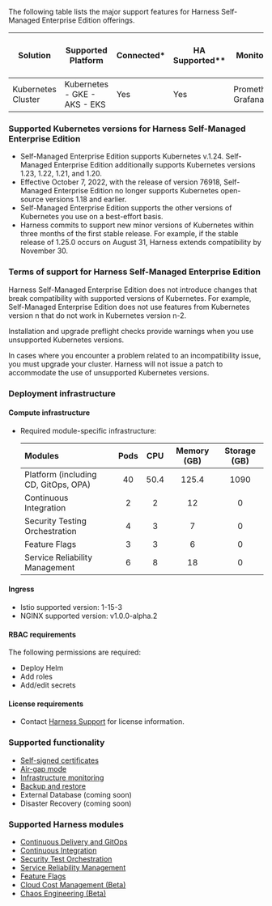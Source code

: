 The following table lists the major support features for Harness Self-Managed Enterprise Edition offerings.

| Solution                                                          | Supported Platform           | Connected\* | HA Supported\*\* | Monitoring          | Disaster Recovery | Auto Restart | Features Under Controlled Release |
| ----------------------------------------------------------------- | ---------------------------- | ----------- | ---------------- | ------------------- | ----------------- | ------------ | --------------------------------- |
| Kubernetes Cluster                   | Kubernetes - GKE - AKS - EKS | Yes         | Yes              | Prometheus, Grafana | Supported         | Supported    |                                   |

### Supported Kubernetes versions for Harness Self-Managed Enterprise Edition

* Self-Managed Enterprise Edition supports Kubernetes v.1.24. Self-Managed Enterprise Edition additionally supports Kubernetes versions 1.23, 1.22, 1.21, and 1.20.
* Effective October 7, 2022, with the release of version 76918, Self-Managed Enterprise Edition no longer supports Kubernetes open-source versions 1.18 and earlier.
* Self-Managed Enterprise Edition supports the other versions of Kubernetes you use on a best-effort basis.
* Harness commits to support new minor versions of Kubernetes within three months of the first stable release. For example, if the stable release of 1.25.0 occurs on August 31, Harness extends compatibility by November 30.

### Terms of support for Harness Self-Managed Enterprise Edition

Harness Self-Managed Enterprise Edition does not introduce changes that break compatibility with supported versions of Kubernetes. For example, Self-Managed Enterprise Edition does not use features from Kubernetes version n that do not work in Kubernetes version n-2.

Installation and upgrade preflight checks provide warnings when you use unsupported Kubernetes versions.

In cases where you encounter a problem related to an incompatibility issue, you must upgrade your cluster. Harness will not issue a patch to accommodate the use of unsupported Kubernetes versions.

### Deployment infrastructure

#### Compute infrastructure 
* Required module-specific infrastructure:

   | **Modules** | **Pods** | **CPU** | **Memory (GB)** | **Storage (GB)** |
   | :-- | :--: | :--: | :--: | :--: |
   | Platform (including CD, GitOps, OPA) | 40 | 50.4 | 125.4 | 1090 |
   | Continuous Integration | 2 | 2 | 12 | 0 |
   | Security Testing Orchestration | 4 | 3| 7 | 0 |
   | Feature Flags | 3 | 3 | 6 | 0 |
   | Service Reliability Management | 6 | 8 | 18 | 0 |

#### Ingress
* Istio supported version: 1-15-3
* NGINX supported version: v1.0.0-alpha.2

#### RBAC requirements

The following permissions are required:
* Deploy Helm
* Add roles
* Add/edit secrets

#### License requirements
* Contact [Harness Support](mailto:support@harness.io) for license information.

### Supported functionality
* [Self-signed certificates](https://developer.harness.io/docs/self-managed-enterprise-edition/self-managed-helm-based-install/how-to-use-self-signed-certificates-with-self-managed/)
* [Air-gap mode](https://developer.harness.io/docs/self-managed-enterprise-edition/self-managed-helm-based-install/install-in-an-air-gapped-environment/)
* [Infrastructure monitoring](https://developer.harness.io/docs/self-managed-enterprise-edition/monitor-self-managed-enterprise-edition/monitor-harness-on-prem/)
* [Backup and restore](https://developer.harness.io/docs/self-managed-enterprise-edition/back-up-and-recover/back-up-and-restore-helm/)
* External Database (coming soon)
* Disaster Recovery (coming soon)

### Supported Harness modules

* [Continuous Delivery and GitOps](https://developer.harness.io/docs/continuous-delivery/)
* [Continuous Integration](https://developer.harness.io/docs/continuous-integration/)
* [Security Test Orchestration](https://developer.harness.io/docs/security-testing-orchestration/)
* [Service Reliability Management](https://developer.harness.io/docs/service-reliability-management/)
* [Feature Flags](https://developer.harness.io/docs/feature-flags/)
* [Cloud Cost Management (Beta)](https://developer.harness.io/docs/cloud-cost-management/)
* [Chaos Engineering (Beta)](https://developer.harness.io/docs/chaos-engineering/)
